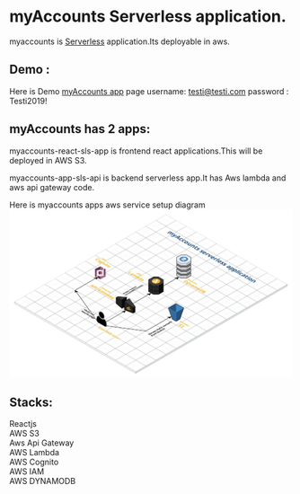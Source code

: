 # myAccounts Serverless application. 
myaccounts is [Serverless](https://en.wikipedia.org/wiki/Serverless_computing) application.Its deployable in aws.

## Demo :
Here is Demo [myAccounts app](http://myaccounts-sls-dns.s3-website-eu-west-1.amazonaws.com/login) page 
username: testi@testi.com password : Testi2019!


## myAccounts has 2 apps:
myaccounts-react-sls-app is frontend react applications.This will be deployed in AWS S3. 

myaccounts-app-sls-api is backend serverless app.It has Aws lambda and aws api gateway code.

Here is myaccounts apps aws service setup diagram
![aws](https://github.com/packiasheelav/myaccounts-serverless-application/blob/master/sls.jpeg)

## Stacks:
Reactjs\
AWS S3\
Aws Api Gateway\
AWS Lambda\
AWS Cognito\
AWS IAM\
AWS DYNAMODB




